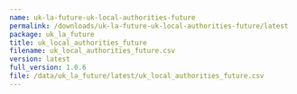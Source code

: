 ```yaml
---
name: uk-la-future-uk-local-authorities-future
permalink: /downloads/uk-la-future-uk-local-authorities-future/latest
package: uk_la_future
title: uk_local_authorities_future
filename: uk_local_authorities_future.csv
version: latest
full_version: 1.0.6
file: /data/uk_la_future/latest/uk_local_authorities_future.csv
---
```

